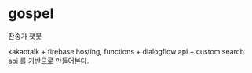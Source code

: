 # gospel
찬송가 챗봇

kakaotalk + firebase hosting, functions + dialogflow api + custom search api 를 기반으로 만들어본다.
